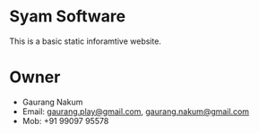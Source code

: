 # Syam Software

This is a basic static inforamtive website.

# Owner

- Gaurang Nakum 
- Email: gaurang.play@gmail.com, gaurang.nakum@gmail.com
- Mob: +91 99097 95578 

